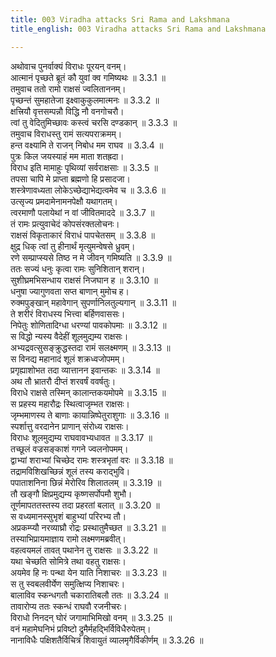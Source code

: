 ```yaml
---
title: 003 Viradha attacks Sri Rama and Lakshmana
title_english: 003 Viradha attacks Sri Rama and Lakshmana

---
```

<div class="audioEmbed"  caption="श्रीराम-हरिसीताराममूर्ति-घनपाठिभ्यां वचनम्" src="https://archive.org/download/Ramayana-recitation-Sriram-harisItArAmamUrti-Ghanapaati-v2/Kanda_3/Kanda_3_ARK-003-Rama_Viradha_Yudhdham.mp3"></div>

अथोवाच पुनर्वाक्यं विराधः पूरयन् वनम्।  
आत्मानं पृच्छते ब्रूतं कौ युवां क्व गमिष्यथः ॥ 3.3.1 ॥   
तमुवाच ततो रामो राक्षसं ज्वलिताननम्।  
पृच्छन्तं सुमहातेजा इक्ष्वाकुकुलमात्मनः ॥ 3.3.2 ॥   
क्षत्त्रियौ वृत्तसम्पन्नौ विद्धि नौ वनगोचरौ।  
त्वां तु वेदितुमिच्छावः कस्त्वं चरसि दण्डकान् ॥ 3.3.3 ॥   
तमुवाच विराधस्तु रामं सत्यपराक्रमम्।  
हन्त वक्ष्यामि ते राजन् निबोध मम राघव ॥ 3.3.4 ॥   
पुत्रः किल जयस्याहं मम माता शतह्रदा।  
विराध इति मामाहुः पृथिव्यां सर्वराक्षसाः ॥ 3.3.5 ॥   
तपसा चापि मे प्राप्ता ब्रह्मणो हि प्रसादजा।  
शस्त्रेणावध्यता लोकेऽच्छेद्याभेद्यत्वमेव च ॥ 3.3.6 ॥   
उत्सृज्य प्रमदामेनामनपेक्षौ यथागतम्।  
त्वरमाणौ पलायेथां न वां जीवितमाददे ॥ 3.3.7 ॥   
तं रामः प्रत्युवाचेदं कोपसंरक्तलोचनः।  
राक्षसं विकृताकारं विराधं पापचेतसम् ॥ 3.3.8 ॥   
क्षुद्र धिक् त्वां तु हीनार्थं मृत्युमन्वेषसे ध्रुवम्।  
रणे सम्प्राप्स्यसे तिष्ठ न मे जीवन् गमिष्यति ॥ 3.3.9 ॥   
ततः सज्यं धनुः कृत्वा रामः सुनिशितान् शरान्।  
सुशीघ्रमभिसन्धाय राक्षसं निजघान ह ॥ 3.3.10 ॥   
धनुषा ज्यागुणवता सप्त बाणान् मुमोच ह।  
रुक्मपुङ्खान् महावेगान् सुपर्णानिलतुल्यगान् ॥ 3.3.11 ॥   
ते शरीरं विराधस्य भित्त्वा बर्हिणवाससः।  
निपेतुः शोणितादिग्धा धरण्यां पावकोपमाः ॥ 3.3.12 ॥   
स विद्धो न्यस्य वैदेहीं शूलमुद्यम्य राक्षसः।  
अभ्यद्रवत्सुसङ्क्रुद्धस्तदा रामं सलक्ष्मणम् ॥ 3.3.13 ॥   
स विनद्य महानादं शूलं शक्रध्वजोपमम्।  
प्रगृह्याशोभत तदा व्यात्तानन इवान्तकः ॥ 3.3.14 ॥   
अथ तौ भ्रातरौ दीप्तं शरवर्षं ववर्षतुः।  
विराधे राक्षसे तस्मिन् कालान्तकयमोपमे ॥ 3.3.15 ॥   
स प्रहस्य महारौद्रः स्थित्वाजृम्भत राक्षसः।  
जृम्भमाणस्य ते बाणाः कायान्निष्पेतुराशुगाः ॥ 3.3.16 ॥   
स्पर्शात्तु वरदानेन प्राणान् संरोध्य राक्षसः।  
विराधः शूलमुद्यम्य राघवावभ्यधावत ॥ 3.3.17 ॥   
तच्छूलं वज्रसङ्काशं गगने ज्वलनोपमम्।  
द्वाभ्यां शराभ्यां चिच्छेद रामः शस्त्रभृतां वरः ॥ 3.3.18 ॥   
तद्रामविशिखच्छिन्नं शूलं तस्य कराद्भुवि।  
पपाताशनिना छिन्नं मेरोरिव शिलातलम् ॥ 3.3.19 ॥   
तौ खङ्गौ क्षिप्रमुद्यम्य कृष्णसर्पोपमौ शुभौ।  
तूर्णमापततस्तस्य तदा प्रहरतां बलात् ॥ 3.3.20 ॥   
स वध्यमानस्सुभृशं बाहुभ्यां परिरभ्य तौ।  
अप्रकम्प्यौ नरव्याघ्रौ रोद्रः प्रस्थातुमैच्छत ॥ 3.3.21 ॥   
तस्याभिप्रायमाज्ञाय रामो लक्ष्मणमब्रवीत्।  
वहत्वयमलं तावत् पथानेन तु राक्षसः ॥ 3.3.22 ॥   
यथा चेच्छति सोमित्रे तथा वहतु राक्षसः।  
अयमेव हि नः पन्था येन याति निशाचरः ॥ 3.3.23 ॥   
स तु स्वबलवीर्येण समुत्क्षिप्य निशाचरः।  
बालाविव स्कन्धगतौ चकारातिबलौ ततः ॥ 3.3.24 ॥   
तावारोप्य ततः स्कन्धं राघवौ रजनीचरः।  
विराधो निनदन् घोरं जगामाभिमिखो वनम् ॥ 3.3.25 ॥   
वनं महामेघनिभं प्रविष्टो द्रुमैर्महद्भिर्विविधैरुपेतम्।  
नानाविधैः पक्षिशतैर्विचित्रं शिवायुतं व्यालमृगैर्विकीर्णम् ॥ 3.3.26 ॥   